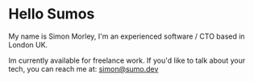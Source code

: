# Hello Sumos

My name is Simon Morley, I'm an experienced software / CTO based in London UK. 

Im currently available for freelance work. If you'd like to talk about your tech, you can reach me at: simon@sumo.dev
